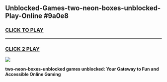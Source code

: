 
## Unblocked-Games-two-neon-boxes-unblocked-Play-Online #9a0e8
<h3>
<a href="https://news.freeplayer.one?title=two-neon-boxes-unblocked&ref=3">CLICK TO PLAY</a></h3>
<hr>

<h3>
<a href="https://news.freeplayer.one?title=two-neon-boxes-unblocked&ref=3">CLICK 2 PLAY</a>
  
</h3>

<a href="https://news.freeplayer.one?title=two-neon-boxes-unblocked&ref=3"><img src="https://clearcache.store/games.png"></a>


**two-neon-boxes-unblocked games unblocked: Your Gateway to Fun and Accessible Online Gaming**
